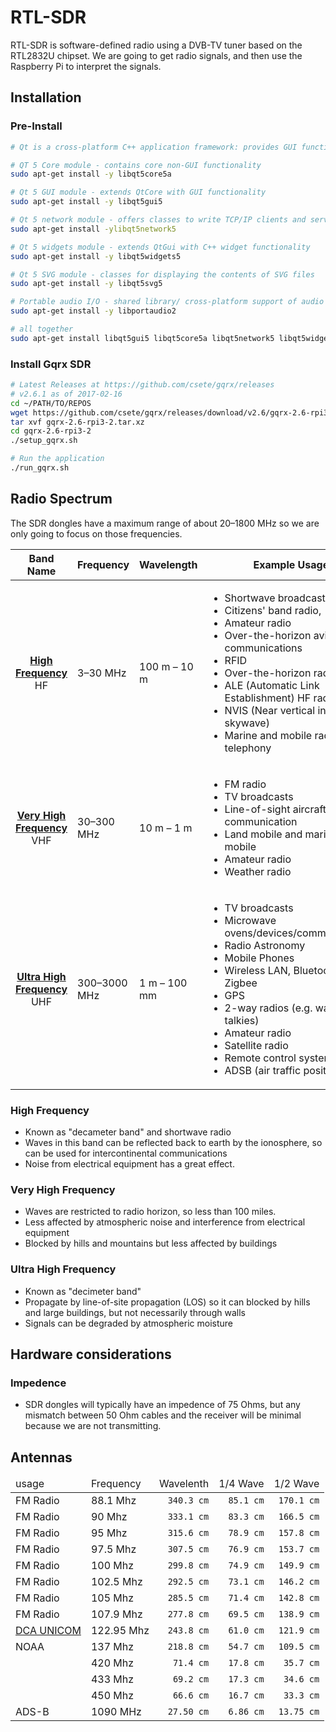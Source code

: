 # RTL-SDR

RTL-SDR is software-defined radio using a DVB-TV tuner based on the RTL2832U chipset. We are going to get radio signals, and then use the Raspberry Pi to interpret the signals.

## Installation

### Pre-Install

```bash
# Qt is a cross-platform C++ application framework: provides GUI functionality

# QT 5 Core module - contains core non-GUI functionality
sudo apt-get install -y libqt5core5a

# Qt 5 GUI module - extends QtCore with GUI functionality
sudo apt-get install -y libqt5gui5

# Qt 5 network module - offers classes to write TCP/IP clients and servers
sudo apt-get install -ylibqt5network5

# Qt 5 widgets module - extends QtGui with C++ widget functionality
sudo apt-get install -y libqt5widgets5

# Qt 5 SVG module - classes for displaying the contents of SVG files
sudo apt-get install -y libqt5svg5

# Portable audio I/O - shared library/ cross-platform support of audio
sudo apt-get install -y libportaudio2

# all together
sudo apt-get install libqt5gui5 libqt5core5a libqt5network5 libqt5widgets5 libqt5svg5 libportaudio2
```

### Install Gqrx SDR

```bash
# Latest Releases at https://github.com/csete/gqrx/releases
# v2.6.1 as of 2017-02-16
cd ~/PATH/TO/REPOS
wget https://github.com/csete/gqrx/releases/download/v2.6/gqrx-2.6-rpi3-2.tar.xz
tar xvf gqrx-2.6-rpi3-2.tar.xz
cd gqrx-2.6-rpi3-2
./setup_gqrx.sh

# Run the application
./run_gqrx.sh
```
## Radio Spectrum

The SDR dongles have a maximum range of about 20–1800 MHz so we are only going to focus on those frequencies.

<table>
    <thead>
        <tr>
            <th>Band Name</th>
            <th>Frequency</th>
            <th>Wavelength</th>
            <th>Example Usage</th>
        </tr>
    </thead>
    <tbody>
        <tr>
            <td align="center">
                <strong><a href="#user-content-high-frequency">High Frequency</a></strong>
                <br />HF
            </td>
            <td>3–30 MHz</td>
            <td>100 m – 10 m</td>
            <td>
                <ul>
                    <li>Shortwave broadcasts</li>
                    <li>Citizens' band radio,</li>
                    <li>Amateur radio</li>
                    <li>Over-the-horizon aviation communications</li>
                    <li>RFID</li>
                    <li>Over-the-horizon radar</li>
                    <li>ALE (Automatic Link Establishment) HF radio</li>
                    <li>NVIS (Near vertical incidence skywave)</li>
                    <li>Marine and mobile radio telephony</li>
                </ul>
            </td>
        </tr>
        <tr>
            <td align="center">
                <strong><a href="#user-content-very-high-frequency">Very High Frequency</a></strong>
                <br />VHF
            </td>
            <td>30–300 MHz</td>
            <td>10 m – 1 m</td>
            <td>
                <ul>
                    <li>FM radio</li>
                    <li>TV broadcasts</li>
                    <li>Line-of-sight aircraft communication</li>
                    <li>Land mobile and maritime mobile</li>
                    <li>Amateur radio</li>
                    <li>Weather radio</li>
                </ul>
            </td>
        </tr>
        <tr>
            <td align="center">
                <strong><a href="#user-content-ultra-high-frequency">Ultra High Frequency</a></strong>
                <br />UHF
            </td>
            <td>300–3000 MHz</td>
            <td>1 m – 100 mm</td>
            <td>
                <ul>
                    <li>TV broadcasts</li>
                    <li>Microwave ovens/devices/communications</li>
                    <li>Radio Astronomy</li>
                    <li>Mobile Phones</li>
                    <li>Wireless LAN, Bluetooth, Zigbee</li>
                    <li>GPS</li>
                    <li>2-way radios (e.g. walkie talkies)</li>
                    <li>Amateur radio</li>
                    <li>Satellite radio</li>
                    <li>Remote control systems</li>
                    <li>ADSB (air traffic positioning)</li>
                </ul>
            </td>
        </tr>
    </tbody>
</table>

### High Frequency

* Known as "decameter band" and shortwave radio
* Waves in this band can be reflected back to earth by the ionosphere, so can be used for intercontinental communications
* Noise from electrical equipment has a great effect.

### Very High Frequency

* Waves are restricted to radio horizon, so less than 100 miles.
* Less affected by atmospheric noise and interference from electrical equipment
* Blocked by hills and mountains but less affected by buildings

### Ultra High Frequency

* Known as "decimeter band"
* Propagate by line-of-site propagation (LOS) so it can blocked by hills and large buildings, but not necessarily through walls
* Signals can be degraded by atmospheric moisture

## Hardware considerations

### Impedence

* SDR dongles will typically have an impedence of 75 Ohms, but any mismatch between 50 Ohm cables and the receiver will be minimal because we are not transmitting.

## Antennas

<table>
    <thead>
        <tr>
            <td>usage</td>
            <td>Frequency</td>
            <td>Wavelenth</td>
            <td>1/4 Wave</td>
            <td>1/2 Wave</td>
        </tr>
    </thead>
    <tbody>
        <tr>
            <td>FM Radio</td>
            <td>88.1 Mhz</td>
            <td align="right"><code>340.3 cm</code></td>
            <td align="right"><code>85.1 cm</code></td>
            <td align="right"><code>170.1 cm</code></td>
        </tr>
        <tr>
            <td>FM Radio</td>
            <td>90 Mhz</td>
            <td align="right"><code>333.1 cm</code></td>
            <td align="right"><code>83.3 cm</code></td>
            <td align="right"><code>166.5 cm</code></td>
        </tr>
        <tr>
            <td>FM Radio</td>
            <td>95 Mhz</td>
            <td align="right"><code>315.6 cm</code></td>
            <td align="right"><code>78.9 cm</code></td>
            <td align="right"><code>157.8 cm</code></td>
        </tr>
        <tr>
            <td>FM Radio</td>
            <td>97.5 Mhz</td>
            <td align="right"><code>307.5 cm</code></td>
            <td align="right"><code>76.9 cm</code></td>
            <td align="right"><code>153.7 cm</code></td>
        </tr>
        <tr>
            <td>FM Radio</td>
            <td>100 Mhz</td>
            <td align="right"><code>299.8 cm</code></td>
            <td align="right"><code>74.9 cm</code></td>
            <td align="right"><code>149.9 cm</code></td>
        </tr>
        <tr>
            <td>FM Radio</td>
            <td>102.5 Mhz</td>
            <td align="right"><code>292.5 cm</code></td>
            <td align="right"><code>73.1 cm</code></td>
            <td align="right"><code>146.2 cm</code></td>
        </tr>
        <tr>
            <td>FM Radio</td>
            <td>105 Mhz</td>
            <td align="right"><code>285.5 cm</code></td>
            <td align="right"><code>71.4 cm</code></td>
            <td align="right"><code>142.8 cm</code></td>
        </tr>
        <tr>
            <td>FM Radio</td>
            <td>107.9 Mhz</td>
            <td align="right"><code>277.8 cm</code></td>
            <td align="right"><code>69.5 cm</code></td>
            <td align="right"><code>138.9 cm</code></td>
        </tr>
        <tr>
            <td><a href="http://www.airnav.com/airport/DCA">DCA UNICOM</a></td>
            <td>122.95 Mhz</td>
            <td align="right"><code>243.8 cm</code></td>
            <td align="right"><code>61.0 cm</code></td>
            <td align="right"><code>121.9 cm</code></td>
        </tr>
        <tr>
            <td>NOAA</td>
            <td>137 Mhz</td>
            <td align="right"><code>218.8 cm</code></td>
            <td align="right"><code>54.7 cm</code></td>
            <td align="right"><code>109.5 cm</code></td>
        </tr>
        <tr>
            <td></td>
            <td>420 Mhz</td>
            <td align="right"><code>71.4 cm</code></td>
            <td align="right"><code>17.8 cm</code></td>
            <td align="right"><code>35.7 cm</code></td>
        </tr>
        <tr>
            <td></td>
            <td>433 Mhz</td>
            <td align="right"><code>69.2 cm</code></td>
            <td align="right"><code>17.3 cm</code></td>
            <td align="right"><code>34.6 cm</code></td>
        </tr>
        <tr>
            <td></td>
            <td>450 Mhz</td>
            <td align="right"><code>66.6 cm</code></td>
            <td align="right"><code>16.7 cm</code></td>
            <td align="right"><code>33.3 cm</code></td>
        </tr>
        <tr>
            <td>ADS-B</td>
            <td>1090 MHz</td>
            <td align="right"><code>27.50 cm</code></td>
            <td align="right"><code>6.86 cm</code></td>
            <td align="right"><code>13.75 cm</code></td>
        </tr>
    </tbody>
</table>
